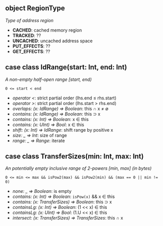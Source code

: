 object RegionType
------------------------------
*Type of address region*

+ **CACHED**: cached memory region
+ **TRACKED**: ??
+ **UNCACHED**: uncached address space
+ **PUT\_EFFECTS**: ??
+ **GET\_EFFECTS**: ??

case class IdRange(start: Int, end: Int)
----------------------
*A non-empty half-open range [start, end)*

    0 <= start < end

+ *operator <*: strict partial order (lhs.end &le; rhs.start)
+ *operator >*: strict partial order (lhs.start > rhs.end)
+ *overlaps: (x: IdRange) => Boolean*: this &cap; x &ne; &empty;
+ *contains: (x: IdRange) => Boolean*: this &sup; x
+ *contains: (x: Int) => Boolean*: x &isin; this
+ *contains: (x: UInt) => Bool*: x &isin; this
+ *shift: (x: Int) => IdRange*: shift range by positive x
+ *size: _ => Int*: size of range
+ *range: _ => Range*: iterate

case class TransferSizes(min: Int, max: Int)
--------------------------
*An potentially empty inclusive range of 2-powers [min, max] (in bytes)*

    0 <= min <= max && isPow2(max) && isPow2(min) && (max == 0 || min != 0)

+ *none: _ => Boolean*: is empty
+ *contains: (x: Int) => Boolean*: `isPow(x)` && x &isin; this
+ *contains: (x: TransferSizes) => Boolean*: this &sup; x
+ *containsLg: (x: Int) => Boolean*: (1 << x) &isin; this
+ *containsLg: (x: UInt) => Bool*: (1.U << x) &isin; this
+ *intersect: (x: TransferSizes) => TransferSizes*: this &cap; x
